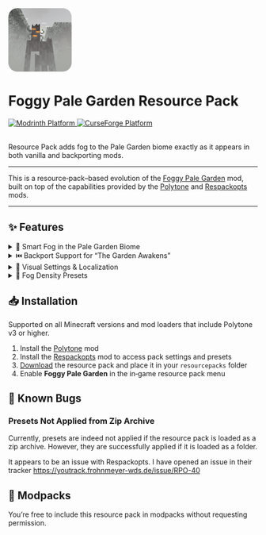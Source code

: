 <img src=".idea/icon.png" width="128" alt="logo">

# Foggy Pale Garden Resource Pack

<a href="https://modrinth.com/resourcepack/foggypalegarden-rp">
  <img src="https://img.shields.io/static/v1?label=Modrinth&message=Platform&color=1bd96a&logo=modrinth&logoColor=white&style=for-the-badge" alt="Modrinth Platform" />
</a>
<a href="https://www.curseforge.com/minecraft/texture-packs/foggypalegarden-rp">
  <img src="https://img.shields.io/static/v1?label=CurseForge&message=Platform&color=fb4e44&logo=curseforge&logoColor=white&style=for-the-badge" alt="CurseForge Platform" />
</a>
<br/>
<br/>

Resource Pack adds fog to the Pale Garden biome exactly as it appears in both vanilla and backporting mods.

---

This is a resource‑pack–based evolution of the [Foggy Pale Garden](https://modrinth.com/mod/foggypalegarden) mod, built on top of the capabilities provided by the [Polytone](https://modrinth.com/mod/polytone) and [Respackopts](https://modrinth.com/mod/respackopts) mods.

---

## ✨ Features

<details>
  <summary>🧠 Smart Fog in the Pale Garden Biome</summary>

The resource pack not only adds fog but also takes your convenience into account.

- 🪽 Fog dissipates when you fly over the biome above the cloud layer
- 🕳️ Fog dissipates when you descend into caves beneath the biome

</details>

<details>
  <summary>⏮️ Backport Support for “The Garden Awakens”</summary>

Fog is added to every biome named `pale_garden`, providing automatic compatibility with almost all Pale Garden backport mods.

Tested with:

- [Perfect Parity Neo: Pale Garden Awakens](https://modrinth.com/mod/perfect-parity-pale-garden-awakens)
- [I want it earlier 1.21.4](https://modrinth.com/mod/i-want-it-earlier)
- [Pale Garden and Creaking](https://www.curseforge.com/minecraft/mc-mods/pale-garden)
- [Pale Garden - Update](https://www.curseforge.com/minecraft/mc-mods/palegarden-update)
- [Vanilla Backport](https://modrinth.com/mod/vanillabackport)

</details>

<details>
  <summary>🔧 Visual Settings & Localization</summary>

With the [Respackopts](https://modrinth.com/mod/respackopts) mod, you can adjust the fog settings and use built‑in presets directly
from this resource pack.

- `Radius` – how far the fog extends from the player
- `Fade` – smoothness of fog dissipation
- `Minimum Sky Light` – the sky brightness threshold below which fog clears (useful for caves and mines)
- `Maximum Height` – the highest altitude at which fog appears (lets you fly above the biome without entering fog)

</details>

<details>
  <summary>🎨 Fog Density Presets</summary>

In the pack’s settings you’ll find several ready‑to‑use presets with varying fog densities:

- `Ambient` – adds a light, atmospheric fog that doesn’t hinder movement
- `I Am Not Afraid, But...` – introduces a slightly denser fog
- `Stephen King` – a very thick fog that makes encountering a Creaking truly unexpected (just like in the novella *The Mist*)

</details>

## 📥 Installation

Supported on all Minecraft versions and mod loaders that include Polytone v3 or higher.

1. Install the [Polytone](https://modrinth.com/mod/polytone) mod
2. Install the [Respackopts](https://modrinth.com/mod/respackopts) mod to access pack settings and presets
3. [Download](https://modrinth.com/resourcepack/foggypalegarden-rp) the resource pack and place it in your `resourcepacks` folder
4. Enable **Foggy Pale Garden** in the in‑game resource pack menu

## 🐞 Known Bugs

### Presets Not Applied from Zip Archive

Currently, presets are indeed not applied if the resource pack is loaded as a zip archive. However, they are successfully applied if it is loaded as a folder.

It appears to be an issue with Respackopts. I have opened an issue in their tracker https://youtrack.frohnmeyer-wds.de/issue/RPO-40

## 🤗 Modpacks

You’re free to include this resource pack in modpacks without requesting permission.